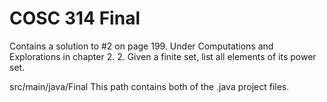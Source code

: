 # COSC 314 Final
Contains a solution to #2 on page 199. Under Computations and Explorations in chapter 2.
2. Given a finite set, list all elements of its power set.

src/main/java/Final 
This path contains both of the .java project files.

